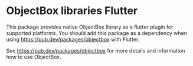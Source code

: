 ObjectBox libraries Flutter
==========================
This package provides native ObjectBox library as a flutter plugin for supported platforms.
You should add this package as a dependency when using https://pub.dev/packages/objectbox with Flutter.

See https://pub.dev/packages/objectbox for more details and information how to use ObjectBox. 

